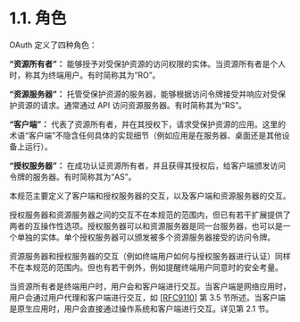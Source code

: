 # 1.1. 角色

OAuth 定义了四种角色：

**“资源所有者”：** 能够授予对受保护资源的访问权限的实体。当资源所有者是个人时，称其为终端用户。有时简称其为“RO”。

**“资源服务器”：** 托管受保护资源的服务器，能够根据访问令牌接受并响应对受保护资源的请求。通常通过 API 访问资源服务器。有时简称其为“RS”。

**“客户端”：** 代表了资源所有者，并在其授权下，请求受保护资源的应用。这里的术语“客户端”不隐含任何具体的实现细节（例如应用是在服务器、桌面还是其他设备上运行）。

**“授权服务器”：** 在成功认证资源所有者，并且获得其授权后，给客户端颁发访问令牌的服务器。有时简称其为“AS”。

本规范主要定义了客户端和授权服务器的交互，以及客户端和资源服务器的交互。

授权服务器和资源服务器之间的交互不在本规范的范围内，但已有若干扩展提供了两者的互操作性选项。授权服务器可以和资源服务器是同一台服务器，也可以是一个单独的实体。单个授权服务器可以颁发被多个资源服务器接受的访问令牌。

资源服务器和授权服务器的交互（例如终端用户如何与授权服务器进行认证）同样不在本规范的范围内。但也有若干例外，例如提醒终端用户同意时的安全考量。

当资源所有者是终端用户时，用户会和客户端进行交互。当客户端是网络应用时，用户会通过用户代理和客户端进行交互，如 [[RFC9110](https://www.rfc-editor.org/info/rfc9110)] 第 3.5 节所述。当客户端是原生应用时，用户会直接通过操作系统和客户端进行交互。详见第 2.1 节。
